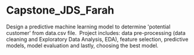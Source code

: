# Capstone_JDS_Farah
Design a predictive machine learning model to determine 'potential customer' from data.csv file.  ​  Project includes: data pre-processing (data cleaning and Exploratory Data Analysis, EDA), feature selection, predictive models, model evaluation and lastly, choosing the best model.
